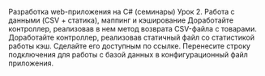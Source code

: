 Разработка web-приложения на C# (семинары)
Урок 2. Работа с данными (CSV + статика), маппинг и кэширование
Доработайте контроллер, реализовав в нем метод возврата CSV-файла с товарами.
Доработайте контроллер, реализовав статичный файл со статистикой работы кэш. Сделайте его доступным по ссылке.
Перенесите строку подключения для работы с базой данных в конфигурационный файл приложения.
